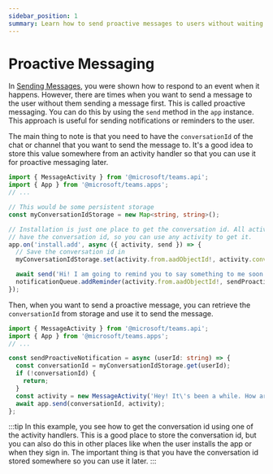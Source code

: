 ```yaml
---
sidebar_position: 1
summary: Learn how to send proactive messages to users without waiting for them to initiate the conversation, including storing conversation IDs and sending notifications.
---
```


# Proactive Messaging

In [Sending Messages](./), you were shown how to respond to an event when it happens. However, there are times when you want to send a message to the user without them sending a message first. This is called proactive messaging. You can do this by using the `send` method in the `app` instance. This approach is useful for sending notifications or reminders to the user.

The main thing to note is that you need to have the `conversationId` of the chat or channel that you want to send the message to. It's a good idea to store this value somewhere from an activity handler so that you can use it for proactive messaging later.

```typescript
import { MessageActivity } from '@microsoft/teams.api';
import { App } from '@microsoft/teams.apps';
// ...

// This would be some persistent storage
const myConversationIdStorage = new Map<string, string>();

// Installation is just one place to get the conversation id. All activities
// have the conversation id, so you can use any activity to get it.
app.on('install.add', async ({ activity, send }) => {
  // Save the conversation id in
  myConversationIdStorage.set(activity.from.aadObjectId!, activity.conversation.id);

  await send('Hi! I am going to remind you to say something to me soon!');
  notificationQueue.addReminder(activity.from.aadObjectId!, sendProactiveNotification, 10_000);
});
```

Then, when you want to send a proactive message, you can retrieve the `conversationId` from storage and use it to send the message.

```typescript
import { MessageActivity } from '@microsoft/teams.api';
import { App } from '@microsoft/teams.apps';
// ...

const sendProactiveNotification = async (userId: string) => {
  const conversationId = myConversationIdStorage.get(userId);
  if (!conversationId) {
    return;
  }
  const activity = new MessageActivity('Hey! It\'s been a while. How are you?');
  await app.send(conversationId, activity);
};
```

:::tip
In this example, you see how to get the conversation id using one of the activity handlers. This is a good place to store the conversation id, but you can also do this in other places like when the user installs the app or when they sign in. The important thing is that you have the conversation id stored somewhere so you can use it later.
:::